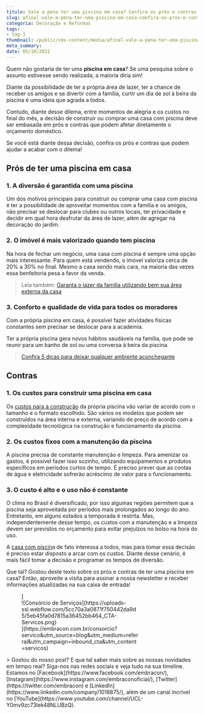 ```yaml
---
titulo: Vale a pena ter uma piscina em casa? Confira os prós e contras!
slug: afinal-vale-a-pena-ter-uma-piscina-em-casa-confira-os-pros-e-contras
categoria: Decoração e Reformas
tags:
- tag-1
thumbnail: /public/cms-content/media/afinal-vale-a-pena-ter-uma-piscina-em-casa-confira-os-pros-e-contras.jpeg
meta_summary: 
date: 05/10/2021
---
```

Quem não gostaria de ter uma **piscina em casa**? Se uma pesquisa sobre o assunto estivesse sendo realizada, a maioria diria sim!

Diante da possibilidade de ter a própria área de lazer, ter a chance de receber os amigos e se divertir com a família, curtir um dia de sol à beira da piscina é uma ideia que agrada a todos.

Contudo, diante desse dilema, entre momentos de alegria e os custos no final do mês, a decisão de construir ou comprar uma casa com piscina deve ser embasada em prós e contras que podem afetar diretamente o orçamento doméstico.

Se você está diante dessa decisão, confira os prós e contras que podem ajudar a acabar com o dilema!

Prós de ter uma piscina em casa
-------------------------------

### 1. A diversão é garantida com uma piscina

Um dos motivos principais para construir ou comprar uma casa com piscina é ter a possibilidade de aproveitar momentos com a família e os amigos, não precisar se deslocar para clubes ou outros locais, ter privacidade e decidir em qual hora desfrutar da área de lazer, além de agregar na decoração do jardim.

### 2. O imóvel é mais valorizado quando tem piscina

Na hora de fechar um negócio, uma casa com piscina é sempre uma opção mais interessante. Para quem está vendendo, o imóvel valoriza cerca de 20% a 30% no final. Mesmo a casa sendo mais cara, na maioria das vezes essa benfeitoria pesa a favor da venda.

> Leia também: [Garanta o lazer da família utilizando bem sua área externa da casa](https://www.embracon.com.br/blog/o-que-nao-pode-faltar-na-area-externa-da-casa-para-garantir-o-lazer-da-familia)

### 3. Conforto e qualidade de vida para todos os moradores

Com a própria piscina em casa, é possível fazer atividades físicas constantes sem precisar se deslocar para a academia.

Ter a própria piscina gera novos hábitos saudáveis na família, que pode se reunir para um banho de sol ou uma conversa à beira da piscina.

> [Confira 5 dicas para deixar qualquer ambiente aconchegante](https://www.embracon.com.br/blog/confira-5-dicas-para-deixar-qualquer-ambiente-aconchegante)‍

Contras
-------

### 1. Os custos para construir uma piscina em casa

Os [custos para a construção](https://www.embracon.com.br/blog/como-juntar-dinheiro-para-reformar-a-casa) da própria piscina vão variar de acordo com o tamanho e o formato escolhido. São vários os modelos que podem ser construídos na área interna e externa, variando de preço de acordo com a complexidade tecnológica na construção e funcionamento da piscina.

### 2. Os custos fixos com a manutenção da piscina

A piscina precisa de constante manutenção e limpeza. Para amenizar os gastos, é possível fazer isso sozinho, utilizando equipamentos e produtos específicos em períodos curtos de tempo. É preciso prever que as contas de água e eletricidade sofrerão acréscimo de valor para o funcionamento.

### 3. O custo é alto e o uso não é constante

O clima no Brasil é diversificado, por isso algumas regiões permitem que a piscina seja aproveitada por períodos mais prolongados ao longo do ano. Entretanto, em alguns estados a temporada é restrita. Mas, independentemente desse tempo, os custos com a manutenção e a limpeza devem ser previstos no orçamento para evitar prejuízos no bolso na hora do uso.

A [casa com piscin](https://www.embracon.com.br/blog/o-que-nao-pode-faltar-na-area-externa-da-casa-para-garantir-o-lazer-da-familia)a de fato interessa a todos, mas para tomar essa decisão é preciso estar disposto a arcar com os custos. Diante desse cenário, é mais fácil tomar a decisão e programar os tempos de diversão.

Que tal? Gostou deste texto sobre os prós e contras de ter uma piscina em casa? Então, aproveite a visita para assinar a nossa newsletter e receber informações atualizadas na sua caixa de entrada!

<figure class="w-richtext-figure-type-image w-richtext-align-center" style="max-width:310px">[<div>![Consórcio de Serviços](https://uploads-ssl.webflow.com/5cc70a3a0871f750442da9d5/5eb45fa0d7815a36452bb464_CTA-Servicos.png)</div>](https://embracon.com.br/consorcio?servico&utm_source=blog&utm_medium=referral&utm_campaign=inbound_cta&utm_content=servicos)</figure>> Gostou do nosso post? E que tal saber mais sobre as nossas novidades em tempo real? Siga-nos nas redes sociais e veja tudo na sua timeline. Estamos no [Facebook](https://www.facebook.com/embracon/), [Instagram](https://www.instagram.com/embraconoficial/), [Twitter](https://twitter.com/embracon) e [LinkedIn](https://www.linkedin.com/company/1018875/), além de um canal incrível no [YouTube](https://www.youtube.com/channel/UCL-Y0mv9zc73Iek48NLUBzQ).
